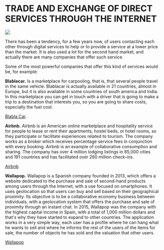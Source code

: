 # TRADE AND EXCHANGE OF DIRECT SERVICES THROUGH THE INTERNET

![](https://www.google.es/search?biw=1280&bih=589&tbm=isch&sa=1&ei=CjPkWprOEIiPU46vjagG&q=trade+internet&oq=trade+internet&gs_l=psy-ab.3...60967.66531.0.67093.15.15.0.0.0.0.209.1485.0j10j1.12.0....0...1c.1.64.psy-ab..3.9.1135.0..0j0i10k1j0i30k1j0i5i30k1.92.RabwWThYkWk#imgrc=Z5POqeL88me4oM:)

There has been a tendency, for a few years now, of users contacting each other through digital services to help or to provide a service at a lower price than the market. It is also used a lot for the second hand market, and actually there are many companies that offer such service. 

Some of the most powerful companies that offer this kind of services would be, for example:

**Blablacar.** Is a marketplace for carpooling, that is, that several people travel in the same vehicle. Blablacar is actually available in 21 countries, almost in Europe, but it is also available in some countries of south america and India. In this marketplace you can get in touch with a driver that is going to make a trip to a destination that interests you, so you are going to share costs, especially the fuel cost.

[Blabla Car](https://www.blablacar.es/?comuto_cmkt=ES_BINGBRAND_ACQ_ALL_WEB_BRAND_EZPR&utm_source=BINGBRAND&utm_campaign=ES_BINGBRAND_ACQ_ALL_WEB_BRAND_EZPR&msclkid=859dd2014be711f9060b88f0171927dc). 

**Airbnb.** Airbnb is an American online marketplace and hospitality service for people to lease or rent their apartments, hostel beds, or hotel rooms, so they participate or facilitate experiences related to tourism. The company works as a broker which receives percentage service fees in conjunction with every booking. Airbnb is an example of collaborative consumption and sharing. The company has over 4 million lodging listings in 65,000 cities and 191 countries and has facilitated over 260 million check-ins.

[Airbnb](https://www.airbnb.es/) 

**Wallapop.** Wallapop is a Spanish company founded in 2013, which offers a website dedicated to the purchase and sale of second-hand products among users through the Internet, with a use focused on smartphones. It uses geolocation so that users can buy and sell based on their geographical proximity. Its objective is to be a collaborative economy business between individuals, with a geolocation system that offers the purchase and sale of proximity through an instant chat. In 2015, Wallapop was the company with the highest capital income in Spain, with a total of 1,000 million dollars and that's why they have started to expand to other countries. The application works in a very simple way, each user has a profile where he can hang what he wants to sell and where he informs the rest of the users of the items for sale, the number of objects he has sold and the valuation that other users. 

[Wallapop](https://es.wallapop.com/)